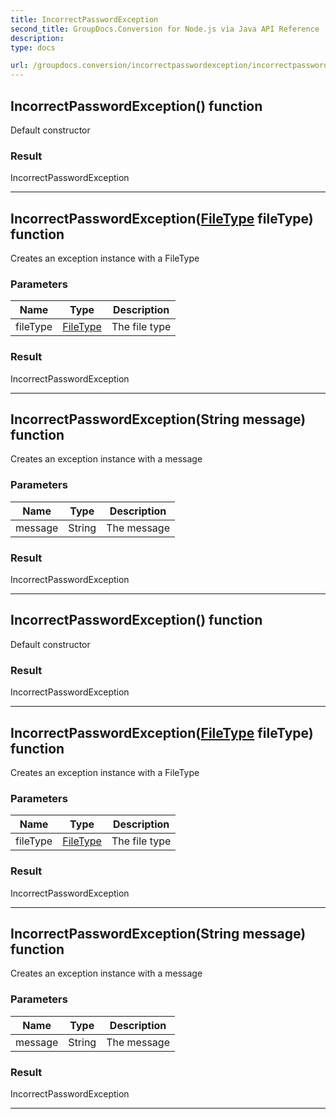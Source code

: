 ```yaml
---
title: IncorrectPasswordException
second_title: GroupDocs.Conversion for Node.js via Java API Reference
description: 
type: docs

url: /groupdocs.conversion/incorrectpasswordexception/incorrectpasswordexception/
---
```


## IncorrectPasswordException() function
Default constructor

### Result
IncorrectPasswordException


---


## IncorrectPasswordException([FileType](../../filetype) fileType) function

 Creates an exception instance with a FileType
 

### Parameters

| Name | Type | Description |
| --- | --- | --- |
| fileType | [FileType](../../filetype) | The file type |

### Result
IncorrectPasswordException


---


## IncorrectPasswordException(String message) function

 Creates an exception instance with a message
 

### Parameters

| Name | Type | Description |
| --- | --- | --- |
| message | String | The message |

### Result
IncorrectPasswordException


---


## IncorrectPasswordException() function
Default constructor

### Result
IncorrectPasswordException


---


## IncorrectPasswordException([FileType](../../filetype) fileType) function

 Creates an exception instance with a FileType
 

### Parameters

| Name | Type | Description |
| --- | --- | --- |
| fileType | [FileType](../../filetype) | The file type |

### Result
IncorrectPasswordException


---


## IncorrectPasswordException(String message) function

 Creates an exception instance with a message
 

### Parameters

| Name | Type | Description |
| --- | --- | --- |
| message | String | The message |

### Result
IncorrectPasswordException


---



